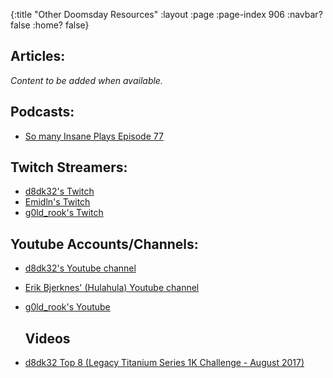 {:title "Other Doomsday Resources"
 :layout :page
 :page-index 906
 :navbar? false
 :home? false}
 
## Articles:
 
  *Content to be added when available.*
 
## Podcasts:
 
- [So many Insane Plays Episode 77](http://www.eternalcentral.com/so-many-insane-plays-podcast-episode-77-masters-25-preview-and-arabian-nights-review/)
 
## Twitch Streamers:
 
- [d8dk32's Twitch](https://www.twitch.tv/ddftguy)
- [Emidln's Twitch](https://www.twitch.tv/adam4300)
- [g0ld_rook's Twitch](https://www.twitch.tv/g0ld_rook)
 
## Youtube Accounts/Channels:

- [d8dk32's Youtube channel](https://www.youtube.com/channel/UCD0Os6qvXicEZl6gJ_xPXGw) 
- [Erik Bjerknes' (Hulahula) Youtube channel](https://www.youtube.com/user/hulahula5000)
- [g0ld_rook's Youtube](https://www.youtube.com/channel/UC5uCLmqksd7KrHdKa6Gxmaw)

  ## Videos
 
 - [d8dk32 Top 8 (Legacy Titanium Series 1K Challenge - August 2017)](https://www.youtube.com/watch?v=VmmR_3pG0Rs&feature=youtu.be&t=38m3s)
